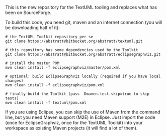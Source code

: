 This is the new repository for the TextUML tooling and replaces what has been on SourceForge.

To build this code, you need git, maven and an internet connection (you will be downloading half of it):

    # the TextUML Toolkit repository per se
    git clone https://abstratt@bitbucket.org/abstratt/textuml.git
 
    # this repository has some dependencies used by the Toolkit
    git clone https://abstratt@bitbucket.org/abstratt/eclipsegraphviz.git
 
    # install the master POM
    mvn clean install -f eclipsegraphviz/master/pom.xml
 
    # optional: build EclipseGraphviz locally (required if you have local changes)
    mvn clean install -f eclipsegraphviz/pom.xml

    # finally build the Toolkit (pass -Dmaven.test.skip=true to skip tests)
    mvn clean install -f textuml/pom.xml

If you are using Eclipse, you can skip the use of Maven from the command line, but you need Maven support (M2E) in Eclipse. Just import the code (once for EclipseGraphviz, once for the TextUML Toolkit) into your workspace as existing Maven projects (it will find a lot of them).